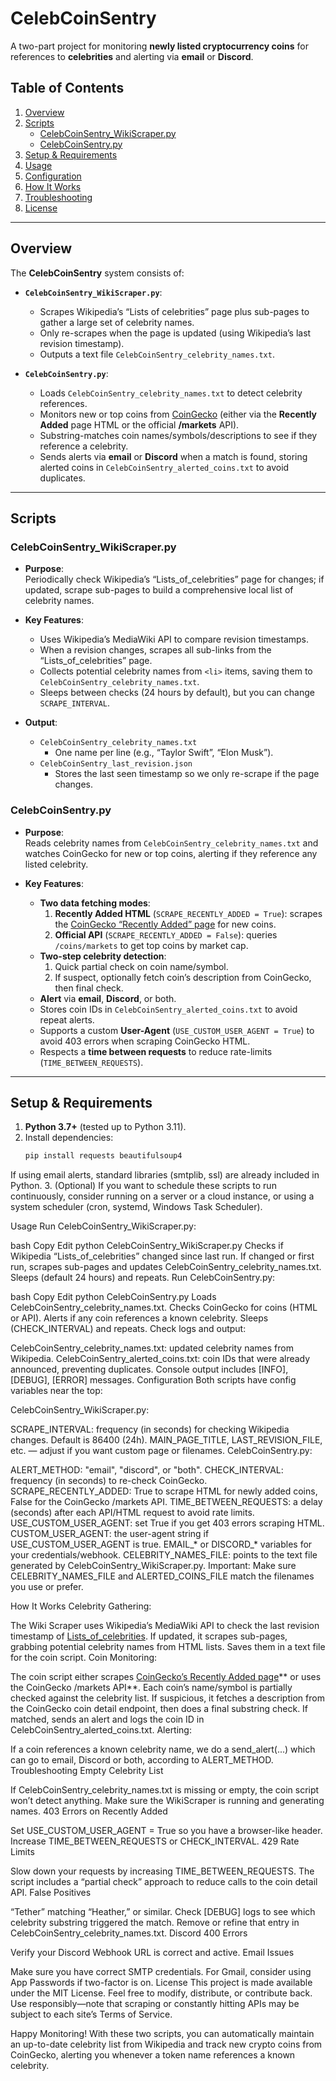 # CelebCoinSentry

A two-part project for monitoring **newly listed cryptocurrency coins** for references to **celebrities** and alerting via **email** or **Discord**.

## Table of Contents
1. [Overview](#overview)
2. [Scripts](#scripts)
   - [CelebCoinSentry_WikiScraper.py](#celebcoinsentry_wikiscraperpy)
   - [CelebCoinSentry.py](#celebcoinsentrypy)
3. [Setup & Requirements](#setup--requirements)
4. [Usage](#usage)
5. [Configuration](#configuration)
6. [How It Works](#how-it-works)
7. [Troubleshooting](#troubleshooting)
8. [License](#license)

---

## Overview

The **CelebCoinSentry** system consists of:

- **`CelebCoinSentry_WikiScraper.py`**:  
  - Scrapes Wikipedia’s “Lists of celebrities” page plus sub-pages to gather a large set of celebrity names.  
  - Only re-scrapes when the page is updated (using Wikipedia’s last revision timestamp).  
  - Outputs a text file `CelebCoinSentry_celebrity_names.txt`.

- **`CelebCoinSentry.py`**:  
  - Loads `CelebCoinSentry_celebrity_names.txt` to detect celebrity references.  
  - Monitors new or top coins from [CoinGecko](https://www.coingecko.com/) (either via the **Recently Added** page HTML or the official **/markets** API).  
  - Substring-matches coin names/symbols/descriptions to see if they reference a celebrity.  
  - Sends alerts via **email** or **Discord** when a match is found, storing alerted coins in `CelebCoinSentry_alerted_coins.txt` to avoid duplicates.

---

## Scripts

### CelebCoinSentry_WikiScraper.py

- **Purpose**:  
  Periodically check Wikipedia’s “Lists_of_celebrities” page for changes; if updated, scrape sub-pages to build a comprehensive local list of celebrity names.
  
- **Key Features**:
  - Uses Wikipedia’s MediaWiki API to compare revision timestamps.  
  - When a revision changes, scrapes all sub-links from the “Lists_of_celebrities” page.  
  - Collects potential celebrity names from `<li>` items, saving them to `CelebCoinSentry_celebrity_names.txt`.  
  - Sleeps between checks (24 hours by default), but you can change `SCRAPE_INTERVAL`.

- **Output**:
  - `CelebCoinSentry_celebrity_names.txt`  
    - One name per line (e.g., “Taylor Swift”, “Elon Musk”).  
  - `CelebCoinSentry_last_revision.json`  
    - Stores the last seen timestamp so we only re-scrape if the page changes.

### CelebCoinSentry.py

- **Purpose**:  
  Reads celebrity names from `CelebCoinSentry_celebrity_names.txt` and watches CoinGecko for new or top coins, alerting if they reference any listed celebrity.

- **Key Features**:
  - **Two data fetching modes**:
    1. **Recently Added HTML** (`SCRAPE_RECENTLY_ADDED = True`): scrapes the [CoinGecko “Recently Added” page](https://www.coingecko.com/en/coins/recently_added) for new coins.  
    2. **Official API** (`SCRAPE_RECENTLY_ADDED = False`): queries `/coins/markets` to get top coins by market cap.  
  - **Two-step celebrity detection**:  
    1. Quick partial check on coin name/symbol.  
    2. If suspect, optionally fetch coin’s description from CoinGecko, then final check.  
  - **Alert** via **email**, **Discord**, or both.  
  - Stores coin IDs in `CelebCoinSentry_alerted_coins.txt` to avoid repeat alerts.  
  - Supports a custom **User-Agent** (`USE_CUSTOM_USER_AGENT = True`) to avoid 403 errors when scraping CoinGecko HTML.  
  - Respects a **time between requests** to reduce rate-limits (`TIME_BETWEEN_REQUESTS`).

---

## Setup & Requirements

1. **Python 3.7+** (tested up to Python 3.11).
2. Install dependencies:
   ```bash
   pip install requests beautifulsoup4
If using email alerts, standard libraries (smtplib, ssl) are already included in Python. 3. (Optional) If you want to schedule these scripts to run continuously, consider running on a server or a cloud instance, or using a system scheduler (cron, systemd, Windows Task Scheduler).

Usage
Run CelebCoinSentry_WikiScraper.py:

bash
Copy
Edit
python CelebCoinSentry_WikiScraper.py
Checks if Wikipedia “Lists_of_celebrities” changed since last run.
If changed or first run, scrapes sub-pages and updates CelebCoinSentry_celebrity_names.txt.
Sleeps (default 24 hours) and repeats.
Run CelebCoinSentry.py:

bash
Copy
Edit
python CelebCoinSentry.py
Loads CelebCoinSentry_celebrity_names.txt.
Checks CoinGecko for coins (HTML or API).
Alerts if any coin references a known celebrity.
Sleeps (CHECK_INTERVAL) and repeats.
Check logs and output:

CelebCoinSentry_celebrity_names.txt: updated celebrity names from Wikipedia.
CelebCoinSentry_alerted_coins.txt: coin IDs that were already announced, preventing duplicates.
Console output includes [INFO], [DEBUG], [ERROR] messages.
Configuration
Both scripts have config variables near the top:

CelebCoinSentry_WikiScraper.py:

SCRAPE_INTERVAL: frequency (in seconds) for checking Wikipedia changes. Default is 86400 (24h).
MAIN_PAGE_TITLE, LAST_REVISION_FILE, etc. — adjust if you want custom page or filenames.
CelebCoinSentry.py:

ALERT_METHOD: "email", "discord", or "both".
CHECK_INTERVAL: frequency (in seconds) to re-check CoinGecko.
SCRAPE_RECENTLY_ADDED: True to scrape HTML for newly added coins, False for the CoinGecko /markets API.
TIME_BETWEEN_REQUESTS: a delay (seconds) after each API/HTML request to avoid rate limits.
USE_CUSTOM_USER_AGENT: set True if you get 403 errors scraping HTML.
CUSTOM_USER_AGENT: the user-agent string if USE_CUSTOM_USER_AGENT is true.
EMAIL_* or DISCORD_* variables for your credentials/webhook.
CELEBRITY_NAMES_FILE: points to the text file generated by CelebCoinSentry_WikiScraper.py.
Important: Make sure CELEBRITY_NAMES_FILE and ALERTED_COINS_FILE match the filenames you use or prefer.

How It Works
Celebrity Gathering:

The Wiki Scraper uses Wikipedia’s MediaWiki API to check the last revision timestamp of [Lists_of_celebrities](https://en.wikipedia.org/wiki/Lists_of_celebrities).
If updated, it scrapes sub-pages, grabbing potential celebrity names from HTML lists.
Saves them in a text file for the coin script.
Coin Monitoring:

The coin script either scrapes [CoinGecko’s Recently Added page](https://www.coingecko.com/en/coins/recently_added)** or uses the CoinGecko /markets API**.
Each coin’s name/symbol is partially checked against the celebrity list.
If suspicious, it fetches a description from the CoinGecko coin detail endpoint, then does a final substring check.
If matched, sends an alert and logs the coin ID in CelebCoinSentry_alerted_coins.txt.
Alerting:

If a coin references a known celebrity name, we do a send_alert(...) which can go to email, Discord or both, according to ALERT_METHOD.
Troubleshooting
Empty Celebrity List

If CelebCoinSentry_celebrity_names.txt is missing or empty, the coin script won’t detect anything. Make sure the WikiScraper is running and generating names.
403 Errors on Recently Added

Set USE_CUSTOM_USER_AGENT = True so you have a browser-like header.
Increase TIME_BETWEEN_REQUESTS or CHECK_INTERVAL.
429 Rate Limits

Slow down your requests by increasing TIME_BETWEEN_REQUESTS.
The script includes a “partial check” approach to reduce calls to the coin detail API.
False Positives

“Tether” matching “Heather,” or similar. Check [DEBUG] logs to see which celebrity substring triggered the match. Remove or refine that entry in CelebCoinSentry_celebrity_names.txt.
Discord 400 Errors

Verify your Discord Webhook URL is correct and active.
Email Issues

Make sure you have correct SMTP credentials.
For Gmail, consider using App Passwords if two-factor is on.
License
This project is made available under the MIT License. Feel free to modify, distribute, or contribute back. Use responsibly—note that scraping or constantly hitting APIs may be subject to each site’s Terms of Service.

Happy Monitoring! With these two scripts, you can automatically maintain an up-to-date celebrity list from Wikipedia and track new crypto coins from CoinGecko, alerting you whenever a token name references a known celebrity.
